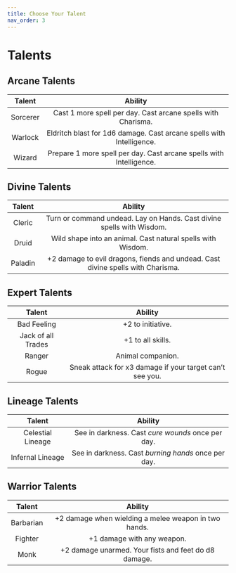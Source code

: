 ```yaml
---
title: Choose Your Talent
nav_order: 3
---
```


# Talents

## Arcane Talents

| Talent | Ability |
|:------:|:-------:|
| Sorcerer | Cast 1 more spell per day. Cast arcane spells with Charisma. |
| Warlock | Eldritch blast for 1d6 damage. Cast arcane spells with Intelligence. |
| Wizard | Prepare 1 more spell per day. Cast arcane spells with Intelligence. |

## Divine Talents

| Talent | Ability |
|:------:|:-------:|
| Cleric | Turn or command undead. Lay on Hands. Cast divine spells with Wisdom. |
| Druid | Wild shape into an animal. Cast natural spells with Wisdom. |
| Paladin | +2 damage to evil dragons, fiends and undead. Cast divine spells with Charisma. |

## Expert Talents

| Talent | Ability |
|:------:|:-------:|
| Bad Feeling | +2 to initiative. |
| Jack of all Trades | +1 to all skills. |
| Ranger | Animal companion. |
| Rogue | Sneak attack for x3 damage if your target can’t see you. |

## Lineage Talents

| Talent | Ability |
|:------:|:-------:|
| Celestial Lineage | See in darkness. Cast *cure wounds* once per day.   |
| Infernal Lineage  | See in darkness. Cast *burning hands* once per day. |

## Warrior Talents

| Talent | Ability |
|:------:|:-------:|
| Barbarian | +2 damage when wielding a melee weapon in two hands. |
| Fighter | +1 damage with any weapon. |
| Monk | +2 damage unarmed. Your fists and feet do d8 damage. |
